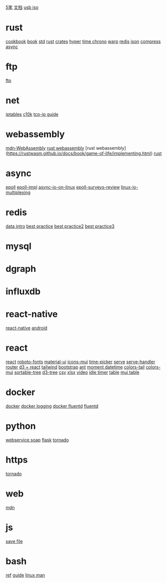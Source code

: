[5笔](https://www.52wubi.com/wbbmcx/search.php)
[文档](https://shimo.im/docs/HPQkdK6hXKvxkw8y/read)
[usb iso](https://rufus.ie/)

# rust

[cookbook](https://rust-lang-nursery.github.io/rust-cookbook/intro.html)
[book](https://doc.rust-lang.org/book/ch19-01-unsafe-rust.html)
[std](https://doc.rust-lang.org/std/index.html)
[rust](https://www.rust-lang.org/)
[crates](https://crates.io/)
[hyper](https://crates.io/crates/hyper)
[time chrono](https://crates.io/crates/chrono)
[warp](https://docs.rs/warp/0.2.1/warp/)
[redis](https://docs.rs/redis/)
[json](https://crates.io/crates/serde_json)
[compress](https://docs.rs/flate2/1.0.9/flate2/index.html)
[async](https://rust-lang.github.io/async-book/)

# ftp

[ftp](https://www.krizna.com/ubuntu/setup-ftp-server-ubuntu-16-04/amp/)

# net

[iptables](https://www.vultr.com/docs/easy-iptables-configuration-and-examples-on-ubuntu-16-04)
[c10k](http://www.kegel.com/c10k.html)
[tcp-ip guide](http://tcpipguide.com/free/t_toc.htm)
[](http://tcpipguide.com/free/t_PPPMultilinkProtocolMPMLPMLPPPPPPMP.htm)

# webassembly

[mdn-WebAssembly](https://developer.mozilla.org/en-US/docs/WebAssembly)
[rust webassembly](https://rustwasm.github.io/docs/book/)
[rust webassembly] (https://rustwasm.github.io/docs/book/game-of-life/implementing.html)
[rust ](https://rustwasm.github.io/docs/wasm-bindgen/)

# async

[epoll](http://man7.org/linux/man-pages/man7/epoll.7.html)
[epoll-impl](https://idndx.com/2014/09/01/the-implementation-of-epoll-1/)
[async-io-on-linux](https://jvns.ca/blog/2017/06/03/async-io-on-linux--select--poll--and-epoll/)
[epoll-surveys-review](https://www.stealthsecrets.com/epoll-surveys-review-is-it-a-scam-or-legit/)
[linux-io-multiplexing](https://devarea.com/linux-io-multiplexing-select-vs-poll-vs-epoll/#.XMPRdUMRXCI)

# redis

[](https://redis.io/documentation)
[data intro](https://redis.io/topics/data-types-intro)
[best practice](https://docs.microsoft.com/en-us/azure/azure-cache-for-redis/cache-best-practices)
[best practice2](https://docs.microsoft.com/en-us/azure/azure-cache-for-redis/cache-troubleshoot-data-loss)
[best practice3](https://redislabs.com/redis-best-practices/introduction/)

# mysql

[](https://www.cyberciti.biz/tips/how-do-i-enable-remote-access-to-mysql-database-server.html)

# dgraph

[](https://docs.dgraph.io/get-started/)

# influxdb

[](https://docs.influxdata.com/influxdb)

# react-native

[react-native](https://github.com/facebook/react-native)
[android](https://developer.android.google.cn/studio/)

# react

[react](https://reactjs.org/docs/codebase-overview.html)
[roboto-fonts](https://www.fontsquirrel.com/fonts/roboto)
[material-ui](https://material-ui.com/getting-started/installation/)
[icons-mui](https://material-ui.com/components/material-icons/)
[time-picker](https://material-ui-pickers.dev/getting-started/installation)
[serve](https://www.npmjs.com/package/serve)
[serve-handler](https://github.com/zeit/serve-handler#options)
[router](https://reacttraining.com/react-router/web/guides/quick-start)
[d3 + react](http://recharts.org/en-US/guide)
[tailwind](https://tailwindcss.com/)
[bootstrap](https://react-bootstrap.github.io/getting-started/introduction)
[ant](https://ant.design/docs/react/introduce)
[moment datetime](https://momentjs.com/guides/)
[colors-tail](https://tailwindcss.com/docs/customizing-colors#default-color-palette)
[colors-mui](https://www.materialpalette.com/colors)
[sortable-tree](https://github.com/frontend-collective/react-sortable-tree#getting-started)
[d3-tree](http://bl.ocks.org/robschmuecker/7880033)
[csv](https://www.npmjs.com/package/react-csv)
[xlsx](https://www.npmjs.com/package/xlsx)
[video](https://video-react.js.org/components/player/)
[idle timer](https://www.npmjs.com/package/react-idle-timer)
[table](https://github.com/tannerlinsley/react-table)
[mui table](https://material-table.com/#/docs/get-started)

# docker

[docker](https://docs.docker.com/get-started/)
[docker logging](https://docs.docker.com/config/containers/logging/)
[docker fluentd](https://docs.docker.com/config/containers/logging/fluentd/)
[fluentd](https://docs.fluentd.org/output/file)

# python

[webservice soap](https://python-zeep.readthedocs.io/en/master/)
[flask](http://flask.pocoo.org/)
[tornado](http://www.tornadoweb.org/en/stable/httpserver.html#tornado.httpserver.HTTPServer)

# https

[tornado](https://letsencrypt.org)

# web

[mdn](https://developer.mozilla.org/en-US/)

# js

[](https://developer.mozilla.org/en-US/docs/Web/JavaScript/A_re-introduction_to_JavaScript)
[save file](https://github.com/eligrey/FileSaver.js)

# bash

[ref](https://www.gnu.org/savannah-checkouts/gnu/bash/manual/bash.html)
[guide](http://tldp.org/LDP/abs/html/)
[linux man](https://www.kernel.org/doc/man-pages/)
